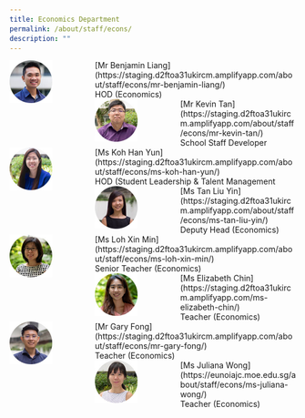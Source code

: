 ```yaml
---
title: Economics Department
permalink: /about/staff/econs/
description: ""
---
```

<div>  
<div style="float: left">  
<img src="/images/Econs-Benjamin-Liang_s.jpg" 
    style="width:50%">
</div>  
<div></div>  
</div>	
[Mr Benjamin Liang](https://staging.d2ftoa31ukircm.amplifyapp.com/about/staff/econs/mr-benjamin-liang/) <br>
HOD (Economics)

<div>  
<div style="float: left">  
<img src="/images/Econs_KevinTan_s.jpg" 
    style="width:50%">
</div>  
<div></div>  
</div>	
[Mr Kevin Tan](https://staging.d2ftoa31ukircm.amplifyapp.com/about/staff/econs/mr-kevin-tan/) <br>
School Staff Developer

<div>  
<div style="float: left">  
<img src="/images/Econs_KohHanYun_s.jpg" 
    style="width:50%">
</div>  
<div></div>  
</div>	
[Ms Koh Han Yun](https://staging.d2ftoa31ukircm.amplifyapp.com/about/staff/econs/ms-koh-han-yun/) <br>
HOD (Student Leadership & Talent Management

<div>  
<div style="float: left">  
<img src="/images/Econs-Tan-Liu-Yin_s.jpg" 
    style="width:50%">
</div>  
<div></div>  
</div>	
[Ms Tan Liu Yin](https://staging.d2ftoa31ukircm.amplifyapp.com/about/staff/econs/ms-tan-liu-yin/)<br>
Deputy Head (Economics)

<div>  
<div style="float: left">  
<img src="/images/Econs-Loh-Xin-Min_s.jpg" 
    style="width:50%">
</div>  
<div></div>  
</div>	
[Ms Loh Xin Min](https://staging.d2ftoa31ukircm.amplifyapp.com/about/staff/econs/ms-loh-xin-min/)<br>
Senior Teacher (Economics)

<div>  
<div style="float: left">  
<img src="/images/Econs-Elizabeth-Chin_s.jpg" 
    style="width:50%">
</div>  
<div></div>  
</div>	
[Ms Elizabeth Chin](https://staging.d2ftoa31ukircm.amplifyapp.com/ms-elizabeth-chin/) <br>
Teacher (Economics)

<div>  
<div style="float: left">  
<img src="/images/Econs-Gary-Fong_s.jpg" 
    style="width:50%">
</div>  
<div></div>  
</div>	
[Mr Gary Fong](https://staging.d2ftoa31ukircm.amplifyapp.com/about/staff/econs/mr-gary-fong/) <br>
Teacher (Economics)

<div>  
<div style="float: left">  
<img src="/images/Econs_JulianaWong_s.jpg" 
    style="width:50%">
</div>  
<div></div>  
</div>	
[Ms Juliana Wong](https://eunoiajc.moe.edu.sg/about/staff/econs/ms-juliana-wong/) <Br>
Teacher (Economics)